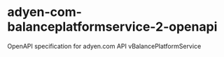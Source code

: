 # adyen-com-balanceplatformservice-2-openapi
OpenAPI specification for adyen.com API vBalancePlatformService
